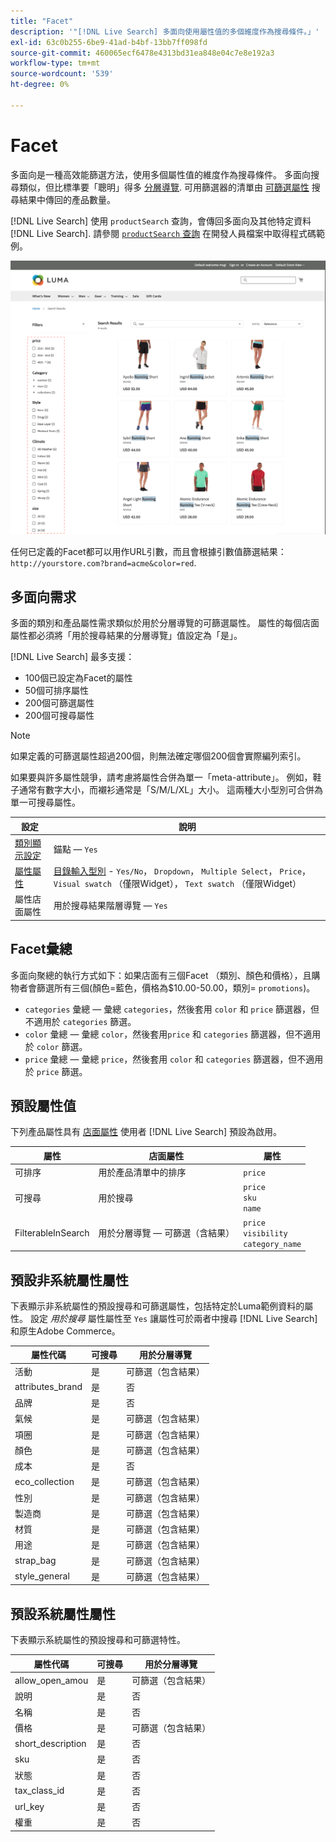```yaml
---
title: "Facet"
description: '"[!DNL Live Search] 多面向使用屬性值的多個維度作為搜尋條件。」'
exl-id: 63c0b255-6be9-41ad-b4bf-13bb7ff098fd
source-git-commit: 460065ecf6478e4313bd31ea848e04c7e8e192a3
workflow-type: tm+mt
source-wordcount: '539'
ht-degree: 0%

---
```


# Facet

多面向是一種高效能篩選方法，使用多個屬性值的維度作為搜尋條件。 多面向搜尋類似，但比標準要「聰明」得多 [分層導覽](https://experienceleague.adobe.com/docs/commerce-admin/catalog/catalog/navigation/navigation-layered.html). 可用篩選器的清單由 [可篩選屬性](https://experienceleague.adobe.com/docs/commerce-admin/catalog/catalog/navigation/navigation-layered.html#filterable-attributes) 搜尋結果中傳回的產品數量。

[!DNL Live Search] 使用 `productSearch` 查詢，會傳回多面向及其他特定資料 [!DNL Live Search]. 請參閱 [`productSearch` 查詢](https://developer.adobe.com/commerce/services/graphql/live-search/product-search/) 在開發人員檔案中取得程式碼範例。

![篩選的搜尋結果](assets/storefront-search-results-run.png)

任何已定義的Facet都可以用作URL引數，而且會根據引數值篩選結果： `http://yourstore.com?brand=acme&color=red`.

## 多面向需求

多面的類別和產品屬性需求類似於用於分層導覽的可篩選屬性。 屬性的每個店面屬性都必須將「用於搜尋結果的分層導覽」值設定為「是」。

[!DNL Live Search] 最多支援：

* 100個已設定為Facet的屬性
* 50個可排序屬性
* 200個可篩選屬性
* 200個可搜尋屬性

>[!NOTE]
>
> 如果定義的可篩選屬性超過200個，則無法確定哪個200個會實際編列索引。

如果要與許多屬性競爭，請考慮將屬性合併為單一「meta-attribute」。 例如，鞋子通常有數字大小，而襯衫通常是「S/M/L/XL」大小。 這兩種大小型別可合併為單一可搜尋屬性。

| 設定 | 說明 |
|--- |--- |
| [類別顯示設定](https://experienceleague.adobe.com/docs/commerce-admin/catalog/categories/create/categories-display-settings.html) | 錨點 —  `Yes` |
| [屬性屬性](https://experienceleague.adobe.com/docs/commerce-admin/catalog/product-attributes/create/attribute-product-create.html) | [目錄輸入型別](https://experienceleague.adobe.com/docs/commerce-admin/catalog/product-attributes/attributes-input-types.html) - `Yes/No`， `Dropdown`， `Multiple Select`， `Price`， `Visual swatch` （僅限Widget）， `Text swatch` （僅限Widget） |
| 屬性店面屬性 | 用於搜尋結果階層導覽 —  `Yes` |

## Facet彙總

多面向聚總的執行方式如下：如果店面有三個Facet （類別、顏色和價格），且購物者會篩選所有三個(顏色=藍色，價格為$10.00-50.00，類別= `promotions`)。

* `categories` 彙總 — 彙總 `categories`，然後套用 `color` 和 `price` 篩選器，但不適用於 `categories` 篩選。
* `color` 彙總 — 彙總 `color`，然後套用`price` 和 `categories` 篩選器，但不適用於 `color` 篩選。
* `price` 彙總 — 彙總 `price`，然後套用 `color` 和 `categories` 篩選器，但不適用於 `price` 篩選。

## 預設屬性值

下列產品屬性具有 [店面屬性](https://experienceleague.adobe.com/docs/commerce-admin/catalog/product-attributes/product-attributes.html) 使用者 [!DNL Live Search] 預設為啟用。

| 屬性 | 店面屬性 | 屬性 |
|---|---|---|
| 可排序 | 用於產品清單中的排序 | `price` |
| 可搜尋 | 用於搜尋 | `price` <br />`sku`<br />`name` |
| FilterableInSearch | 用於分層導覽 — 可篩選（含結果） | `price`<br />`visibility`<br />`category_name` |

## 預設非系統屬性屬性

下表顯示非系統屬性的預設搜尋和可篩選屬性，包括特定於Luma範例資料的屬性。 設定 *用於搜尋* 屬性屬性至 `Yes` 讓屬性可於兩者中搜尋 [!DNL Live Search] 和原生Adobe Commerce。

| 屬性代碼 | 可搜尋 | 用於分層導覽 |
|--- |--- |--- |
| 活動 | 是 | 可篩選（包含結果） |
| attributes_brand | 是 | 否 |
| 品牌 | 是 | 否 |
| 氣候 | 是 | 可篩選（包含結果） |
| 項圈 | 是 | 可篩選（包含結果） |
| 顏色 | 是 | 可篩選（包含結果） |
| 成本 | 是 | 否 |
| eco_collection | 是 | 可篩選（包含結果） |
| 性別 | 是 | 可篩選（包含結果） |
| 製造商 | 是 | 可篩選（包含結果） |
| 材質 | 是 | 可篩選（包含結果） |
| 用途 | 是 | 可篩選（包含結果） |
| strap_bag | 是 | 可篩選（包含結果） |
| style_general | 是 | 可篩選（包含結果） |

## 預設系統屬性屬性

下表顯示系統屬性的預設搜尋和可篩選特性。

| 屬性代碼 | 可搜尋 | 用於分層導覽 |
|--- |--- |--- |
| allow_open_amou | 是 | 可篩選（包含結果） |
| 說明 | 是 | 否 |
| 名稱 | 是 | 否 |
| 價格 | 是 | 可篩選（包含結果） |
| short_description | 是 | 否 |
| sku | 是 | 否 |
| 狀態 | 是 | 否 |
| tax_class_id | 是 | 否 |
| url_key | 是 | 否 |
| 權重 | 是 | 否 |
